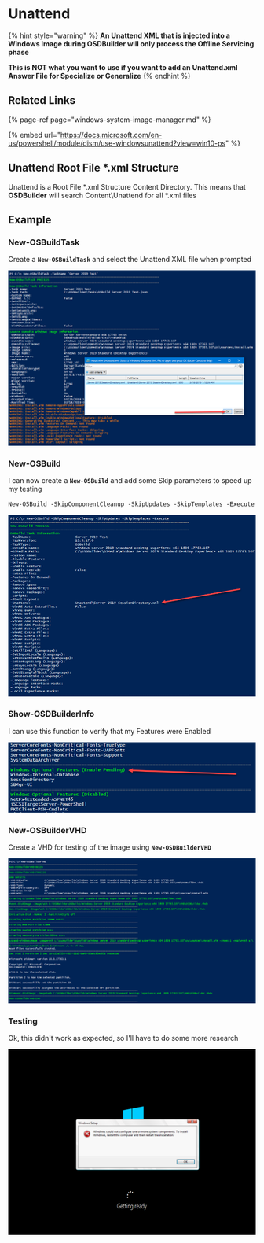 # Unattend

{% hint style="warning" %}
**An Unattend XML that is injected into a Windows Image during OSDBuilder will only process the Offline Servicing phase**

**This is NOT what you want to use if you want to add an Unattend.xml Answer File for Specialize or Generalize**
{% endhint %}

## Related Links

{% page-ref page="windows-system-image-manager.md" %}

{% embed url="https://docs.microsoft.com/en-us/powershell/module/dism/use-windowsunattend?view=win10-ps" %}

## Unattend Root File \*.xml Structure

Unattend is a Root File \*.xml Structure Content Directory.  This means that **OSDBuilder** will search Content\Unattend for all \*.xml files

## Example

### New-OSBuildTask

Create a **`New-OSBuildTask`** and select the Unattend XML file when prompted

![](../../../../../.gitbook/assets/image%20%2874%29.png)

### New-OSBuild

I can now create a **`New-OSBuild`** and add some Skip parameters to speed up my testing

```text
New-OSBuild -SkipComponentCleanup -SkipUpdates -SkipTemplates -Execute
```

![](../../../../../.gitbook/assets/image%20%2836%29.png)

### Show-OSDBuilderInfo

I can use this function to verify that my Features were Enabled

![](../../../../../.gitbook/assets/image%20%28141%29.png)

### New-OSBuilderVHD

Create a VHD for testing of the image using **`New-OSDBuilderVHD`**

![](../../../../../.gitbook/assets/image%20%28104%29.png)

### Testing

Ok, this didn't work as expected, so I'll have to do some more research

![](../../../../../.gitbook/assets/image%20%28144%29.png)













































